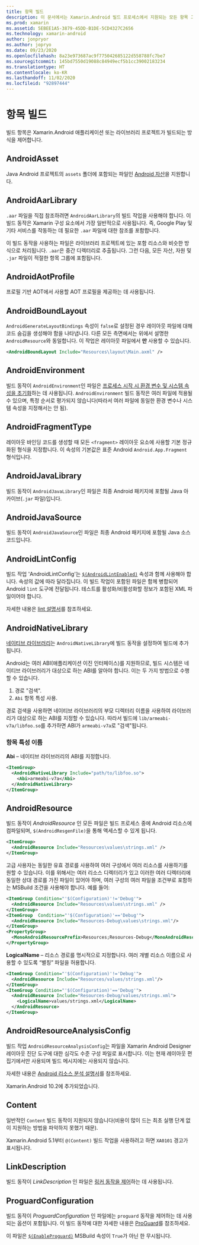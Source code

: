 ```yaml
---
title: 항목 빌드
description: 이 문서에서는 Xamarin.Android 빌드 프로세스에서 지원되는 모든 항목 그룹을 나열합니다.
ms.prod: xamarin
ms.assetid: 5EBEE1A5-3879-45DD-B1DE-5CD4327C2656
ms.technology: xamarin-android
author: jonpryor
ms.author: jopryo
ms.date: 09/23/2020
ms.openlocfilehash: 8a23e973687ac9f775042685122d558788fc7be7
ms.sourcegitcommit: 145bd7550d19088c84949ecf5b1cc39002183234
ms.translationtype: HT
ms.contentlocale: ko-KR
ms.lasthandoff: 11/02/2020
ms.locfileid: "92897444"
---
```

# <a name="build-items"></a>항목 빌드

빌드 항목은 Xamarin.Android 애플리케이션 또는 라이브러리 프로젝트가 빌드되는 방식을 제어합니다.

## <a name="androidasset"></a>AndroidAsset

Java Android 프로젝트의 `assets` 폴더에 포함되는 파일인 [Android 자산](https://developer.android.com/guide/topics/resources/providing-resources#OriginalFiles)을 지원합니다.

## <a name="androidaarlibrary"></a>AndroidAarLibrary

`.aar` 파일을 직접 참조하려면 `AndroidAarLibrary`의 빌드 작업을 사용해야 합니다. 이 빌드 동작은 Xamarin 구성 요소에서 가장 일반적으로 사용됩니다. 즉, Google Play 및 기타 서비스를 작동하는 데 필요한 `.aar` 파일에 대한 참조를 포함합니다.

이 빌드 동작을 사용하는 파일은 라이브러리 프로젝트에 있는 포함 리소스와 비슷한 방식으로 처리됩니다. `.aar`은 중간 디렉터리로 추출됩니다. 그런 다음, 모든 자산, 자원 및 `.jar` 파일이 적절한 항목 그룹에 포함됩니다.

## <a name="androidaotprofile"></a>AndroidAotProfile

프로필 기반 AOT에서 사용할 AOT 프로필을 제공하는 데 사용됩니다.

## <a name="androidboundlayout"></a>AndroidBoundLayout

`AndroidGenerateLayoutBindings` 속성이 `false`로 설정된 경우 레이아웃 파일에 대해 코드 숨김을 생성해야 함을 나타냅니다. 다른 모든 측면에서는 위에서 설명한 `AndroidResource`와 동일합니다. 이 작업은 레이아웃 파일에서 **만** 사용할 수 있습니다.

```xml
<AndroidBoundLayout Include="Resources\layout\Main.axml" />
```

## <a name="androidenvironment"></a>AndroidEnvironment

빌드 동작이 `AndroidEnvironment`인 파일은 [프로세스 시작 시 환경 변수 및 시스템 속성을 초기화](~/android/deploy-test/environment.md)하는 데 사용됩니다.
`AndroidEnvironment` 빌드 동작은 여러 파일에 적용될 수 있으며, 특정 순서로 평가되지 않습니다(따라서 여러 파일에 동일한 환경 변수나 시스템 속성을 지정해서는 안 됨).

## <a name="androidfragmenttype"></a>AndroidFragmentType

레이아웃 바인딩 코드를 생성할 때 모든 `<fragment>` 레이아웃 요소에 사용할 기본 정규화된 형식을 지정합니다. 이 속성의 기본값은 표준 Android `Android.App.Fragment` 형식입니다.

## <a name="androidjavalibrary"></a>AndroidJavaLibrary

빌드 동작이 `AndroidJavaLibrary`인 파일은 최종 Android 패키지에 포함될 Java 아카이브(`.jar` 파일)입니다.

## <a name="androidjavasource"></a>AndroidJavaSource

빌드 동작이 `AndroidJavaSource`인 파일은 최종 Android 패키지에 포함될 Java 소스 코드입니다.

## <a name="androidlintconfig"></a>AndroidLintConfig

빌드 작업 'AndroidLintConfig'는 [`$(AndroidLintEnabled)`](~/android/deploy-test/building-apps/build-properties.md#androidlintenabled) 속성과 함께 사용해야 합니다.
속성의 값에 따라 달라집니다. 이 빌드 작업이 포함된 파일은 함께 병합되어 Android `lint` 도구에 전달됩니다. 테스트를 활성화/비활성화할 정보가 포함된 XML 파일이어야 합니다.

자세한 내용은 [lint 설명서](https://developer.android.com/studio/write/lint)를 참조하세요.

## <a name="androidnativelibrary"></a>AndroidNativeLibrary

[네이티브 라이브러리](~/android/platform/native-libraries.md)는 `AndroidNativeLibrary`에 빌드 동작을 설정하여 빌드에 추가됩니다.

Android는 여러 ABI(애플리케이션 이진 인터페이스)를 지원하므로, 빌드 시스템은 네이티브 라이브러리가 대상으로 하는 ABI를 알아야 합니다. 이는 두 가지 방법으로 수행할 수 있습니다.

1. 경로 "검색".
2. `Abi` 항목 특성 사용.

경로 검색을 사용하면 네이티브 라이브러리의 부모 디렉터리 이름을 사용하여 라이브러리가 대상으로 하는 ABI를 지정할 수 있습니다. 따라서 빌드에 `lib/armeabi-v7a/libfoo.so`를 추가하면 ABI가 `armeabi-v7a`로 "검색"됩니다.

### <a name="item-attribute-name"></a>항목 특성 이름

**Abi** &ndash; 네이티브 라이브러리의 ABI를 지정합니다.

```xml
<ItemGroup>
  <AndroidNativeLibrary Include="path/to/libfoo.so">
    <Abi>armeabi-v7a</Abi>
  </AndroidNativeLibrary>
</ItemGroup>
```

## <a name="androidresource"></a>AndroidResource

빌드 동작이 *AndroidResource* 인 모든 파일은 빌드 프로세스 중에 Android 리소스에 컴파일되며, `$(AndroidResgenFile)`을 통해 액세스할 수 있게 됩니다.

```xml
<ItemGroup>
  <AndroidResource Include="Resources\values\strings.xml" />
</ItemGroup>
```

고급 사용자는 동일한 유효 경로를 사용하여 여러 구성에서 여러 리소스를 사용하기를 원할 수 있습니다. 이를 위해서는 여러 리소스 디렉터리가 있고 이러한 여러 디렉터리에 동일한 상대 경로를 가진 파일이 있어야 하며, 여러 구성의 여러 파일을 조건부로 포함하는 MSBuild 조건을 사용해야 합니다. 예를 들어:

```xml
<ItemGroup Condition="'$(Configuration)'!='Debug'">
  <AndroidResource Include="Resources\values\strings.xml" />
</ItemGroup>
<ItemGroup  Condition="'$(Configuration)'=='Debug'">
  <AndroidResource Include="Resources-Debug\values\strings.xml"/>
</ItemGroup>
<PropertyGroup>
  <MonoAndroidResourcePrefix>Resources;Resources-Debug</MonoAndroidResourcePrefix>
</PropertyGroup>
```

**LogicalName** &ndash; 리소스 경로를 명시적으로 지정합니다. 여러 개별 리소스 이름으로 사용할 수 있도록 &ldquo;별칭&rdquo; 파일을 허용합니다.

```xml
<ItemGroup Condition="'$(Configuration)'!='Debug'">
  <AndroidResource Include="Resources/values/strings.xml"/>
</ItemGroup>
<ItemGroup Condition="'$(Configuration)'=='Debug'">
  <AndroidResource Include="Resources-Debug/values/strings.xml">
    <LogicalName>values/strings.xml</LogicalName>
  </AndroidResource>
</ItemGroup>
```

## <a name="androidresourceanalysisconfig"></a>AndroidResourceAnalysisConfig

빌드 작업 `AndroidResourceAnalysisConfig`는 파일을 Xamarin Android Designer 레이아웃 진단 도구에 대한 심각도 수준 구성 파일로 표시합니다. 이는 현재 레이아웃 편집기에서만 사용되며 빌드 메시지에는 사용되지 않습니다.

자세한 내용은 [Android 리소스 분석 설명서](../../user-interface/android-designer/diagnostics.md)를 참조하세요.

Xamarin.Android 10.2에 추가되었습니다.

## <a name="content"></a>Content

일반적인 `Content` 빌드 동작이 지원되지 않습니다(비용이 많이 드는 최초 실행 단계 없이 지원하는 방법을 파악하지 못했기 때문).

Xamarin.Android 5.1부터 `@(Content)` 빌드 작업을 사용하려고 하면 `XA0101` 경고가 표시됩니다.

## <a name="linkdescription"></a>LinkDescription

빌드 동작이 *LinkDescription* 인 파일은 [링커 동작을 제어](~/cross-platform/deploy-test/linker.md)하는 데 사용됩니다.

## <a name="proguardconfiguration"></a>ProguardConfiguration

빌드 동작이 *ProguardConfiguration* 인 파일에는 `proguard` 동작을 제어하는 데 사용되는 옵션이 포함됩니다. 이 빌드 동작에 대한 자세한 내용은 [ProGuard](~/android/deploy-test/release-prep/proguard.md)를 참조하세요.

이 파일은 [`$(EnableProguard)`](~/android/deploy-test/building-apps/build-properties.md#enableproguard)
MSBuild 속성이 `True`가 아닌 한 무시됩니다.
